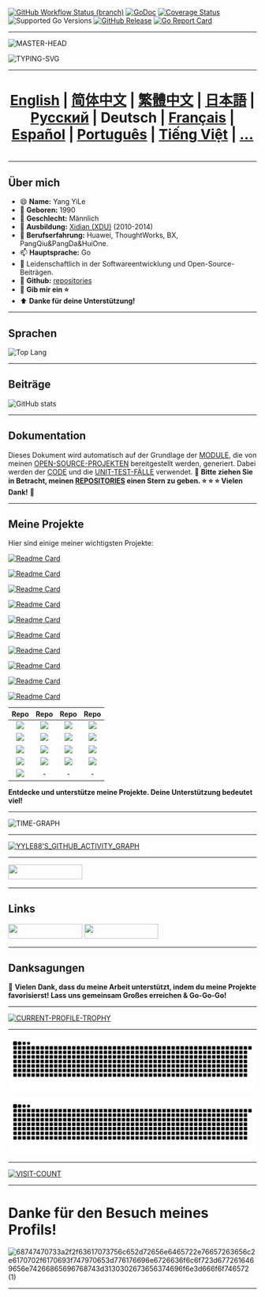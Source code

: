 [![GitHub Workflow Status (branch)](https://img.shields.io/github/actions/workflow/status/yyle88/yyle88/release.yml?branch=main&label=BUILD)](https://github.com/yyle88/yyle88/actions/workflows/release.yml?query=branch%3Amain)
[![GoDoc](https://pkg.go.dev/badge/github.com/yyle88/yyle88)](https://pkg.go.dev/github.com/yyle88/yyle88)
[![Coverage Status](https://img.shields.io/coveralls/github/yyle88/yyle88/master.svg)](https://coveralls.io/github/yyle88/yyle88?branch=main)
![Supported Go Versions](https://img.shields.io/badge/Go-1.22%2C%201.23-lightgrey.svg)
[![GitHub Release](https://img.shields.io/github/release/yyle88/yyle88.svg)](https://github.com/yyle88/yyle88/releases)
[![Go Report Card](https://goreportcard.com/badge/github.com/yyle88/yyle88)](https://goreportcard.com/report/github.com/yyle88/yyle88)

---

![MASTER-HEAD](https://user-images.githubusercontent.com/74038190/213910845-af37a709-8995-40d6-be59-724526e3c3d7.gif)

![TYPING-SVG](https://readme-typing-svg.demolab.com?font=Fira+Code&size=33&pause=1000&color=EBE912&width=999&lines=Hi+there+%F0%9F%91%8B%2C+Welcome+to+my+Page+%F0%9F%91%8B%2C+I'm+yyle88)

---

<!-- 这是一个注释，它不会在渲染时显示出来，这是语言选择的起始位置 -->

<h4 align="center" style="font-size: 2.0em;"><a href="../README.md">English</a> | <a href="../README.zh.md">简体中文</a> | <a href="README.zh-Hant.md">繁體中文</a> | <a href="README.ja.md">日本語</a> | <a href="README.ru.md">Русский</a> | <strong>Deutsch</strong> | <a href="README.fr.md">Français</a> | <a href="README.es.md">Español</a> | <a href="README.pt.md">Português</a> | <a href="README.vi.md">Tiếng Việt</a> | <a href="../LOCALE-MENU.md"><b>...</b></a></h4>

<!-- 这是一个注释，它不会在渲染时显示出来，这是语言选择的终止位置 -->

---

## Über mich

- 😄 **Name:** Yang YiLe
- 🔭 **Geboren:** 1990
- 🌱 **Geschlecht:** Männlich
- 👯 **Ausbildung:** [Xidian (XDU)](https://www.xidian.edu.cn/) (2010-2014)
- 💼 **Berufserfahrung:** Huawei, ThoughtWorks, BX, PangQiu&PangDa&HuiOne.
- 📫 **Hauptsprache:** Go
- 💬 Leidenschaftlich in der Softwareentwicklung und Open-Source-Beiträgen.
- 🔗 **Github:** [repositories](https://github.com/yyle88?tab=repositories&type=public&sort=stargazers)
- 🌟 **Gib mir ein ⭐**
- ⬆️ **Danke für deine Unterstützung!**

---

## Sprachen

![Top Lang](https://github-readme-stats.vercel.app/api/top-langs/?username=yyle88&hide=html&card_width=465)

---

## Beiträge

![GitHub stats](https://github-readme-stats.vercel.app/api?username=yyle88&show_icons=true&theme=radical&show=reviews,prs_merged,prs_merged_percentage&hide=contribs&card_width=465)

---

## Dokumentation

Dieses Dokument wird automatisch auf der Grundlage der [MODULE](https://github.com/yyle88/yyle88/blob/main/go.mod), die von meinen [OPEN-SOURCE-PROJEKTEN](https://github.com/yyle88?tab=repositories&sort=stargazers) bereitgestellt werden, generiert. Dabei werden der [CODE](https://github.com/yyle88/yyle88/blob/main/yyle88.go) und die [UNIT-TEST-FÄLLE](https://github.com/yyle88/yyle88/blob/main/yyle88_test.go) verwendet. 🌟 **Bitte ziehen Sie in Betracht, meinen [REPOSITORIES](https://github.com/yyle88?tab=repositories&sort=stargazers) einen Stern zu geben. ⭐ ⭐ ⭐ Vielen Dank!** 🌟

---

## Meine Projekte

Hier sind einige meiner wichtigsten Projekte:

<!-- 这是一个注释，它不会在渲染时显示出来，这是项目列表的起始位置 -->

<div align="left">

[![Readme Card](https://github-readme-stats.vercel.app/api/pin/?username=yyle88&repo=sure&theme=solarized-dark&unique=38c21952-6bc9-46ac-8e42-19b9c830459b)](https://github.com/yyle88/sure)

[![Readme Card](https://github-readme-stats.vercel.app/api/pin/?username=yyle88&repo=gobtcsign&theme=github_dark_dimmed&unique=3cee6ef6-6a03-45c5-9e9a-46a7b773a241)](https://github.com/yyle88/gobtcsign)

[![Readme Card](https://github-readme-stats.vercel.app/api/pin/?username=yyle88&repo=osexec&theme=shades-of-purple&unique=6ea94213-109a-4c64-8374-51f1153ea150)](https://github.com/yyle88/osexec)

[![Readme Card](https://github-readme-stats.vercel.app/api/pin/?username=yyle88&repo=must&theme=aura_dark&unique=211ea943-b0b8-423f-bd75-8c899a9396ba)](https://github.com/yyle88/must)

[![Readme Card](https://github-readme-stats.vercel.app/api/pin/?username=yyle88&repo=gormmom&theme=blueberry&unique=94d628de-af80-47a9-80b4-0d4ae0488eb0)](https://github.com/yyle88/gormmom)

[![Readme Card](https://github-readme-stats.vercel.app/api/pin/?username=yyle88&repo=done&theme=calm_pink&unique=7c45e923-7870-4759-ad5f-87f66347eff4)](https://github.com/yyle88/done)

[![Readme Card](https://github-readme-stats.vercel.app/api/pin/?username=yyle88&repo=formatgo&theme=default_repocard&unique=5cdd682b-83c3-40a3-9889-c54738021728)](https://github.com/yyle88/formatgo)

[![Readme Card](https://github-readme-stats.vercel.app/api/pin/?username=yyle88&repo=syntaxgo&theme=ocean_dark&unique=86072f76-0833-48cf-8294-e8e380e972f6)](https://github.com/yyle88/syntaxgo)

[![Readme Card](https://github-readme-stats.vercel.app/api/pin/?username=yyle88&repo=gotrontrx&theme=dracula&unique=653c8408-5e48-4b61-8126-1ca78c4ba8c5)](https://github.com/yyle88/gotrontrx)

[![Readme Card](https://github-readme-stats.vercel.app/api/pin/?username=yyle88&repo=tern&theme=shadow_red&unique=6af80f53-7213-4d3d-96d5-fe646b5b9ac3)](https://github.com/yyle88/tern)

</div>


<div align="left">

| Repo | Repo | Repo | Repo |
| :--: | :--: | :--: | :--: |
|<a href="https://github.com/yyle88/erero"><img src="https://img.shields.io/badge/erero-%2335A8D5.svg?style=flat&logoColor=white" height="24"></a> | <a href="https://github.com/yyle88/eroticgo"><img src="https://img.shields.io/badge/eroticgo-%23F09F3B.svg?style=flat&logoColor=white" height="24"></a> | <a href="https://github.com/yyle88/reggin"><img src="https://img.shields.io/badge/reggin-%23DC143C.svg?style=flat&logoColor=white" height="24"></a> | <a href="https://github.com/yyle88/gormcngen"><img src="https://img.shields.io/badge/gormcngen-%23ADFF2F.svg?style=flat&logoColor=white" height="24"></a> | 
|<a href="https://github.com/yyle88/rese"><img src="https://img.shields.io/badge/rese-%232E8B57.svg?style=flat&logoColor=white" height="24"></a> | <a href="https://github.com/yyle88/gormcls"><img src="https://img.shields.io/badge/gormcls-%23FF6347.svg?style=flat&logoColor=white" height="24"></a> | <a href="https://github.com/yyle88/syncmap"><img src="https://img.shields.io/badge/syncmap-%23F7931E.svg?style=flat&logoColor=white" height="24"></a> | <a href="https://github.com/yyle88/demojavabtcsign"><img src="https://img.shields.io/badge/demojavabtcsign-%238A2BE2.svg?style=flat&logoColor=white" height="24"></a> | 
|<a href="https://github.com/yyle88/gormcnm"><img src="https://img.shields.io/badge/gormcnm-%237D5E7F.svg?style=flat&logoColor=white" height="24"></a> | <a href="https://github.com/yyle88/sortslice"><img src="https://img.shields.io/badge/sortslice-%23FF4500.svg?style=flat&logoColor=white" height="24"></a> | <a href="https://github.com/yyle88/osexistpath"><img src="https://img.shields.io/badge/osexistpath-%23FFD700.svg?style=flat&logoColor=white" height="24"></a> | <a href="https://github.com/yyle88/runpath"><img src="https://img.shields.io/badge/runpath-%23FF1493.svg?style=flat&logoColor=white" height="24"></a> | 
|<a href="https://github.com/yyle88/zaplog"><img src="https://img.shields.io/badge/zaplog-%2395C59D.svg?style=flat&logoColor=white" height="24"></a> | <a href="https://github.com/yyle88/neatjson"><img src="https://img.shields.io/badge/neatjson-%237D4B91.svg?style=flat&logoColor=white" height="24"></a> | <a href="https://github.com/yyle88/mutexmap"><img src="https://img.shields.io/badge/mutexmap-%23F2D330.svg?style=flat&logoColor=white" height="24"></a> | <a href="https://github.com/yyle88/printgo"><img src="https://img.shields.io/badge/printgo-%233CB371.svg?style=flat&logoColor=white" height="24"></a> | 
|<a href="https://github.com/yyle88/yyle88"><img src="https://img.shields.io/badge/yyle88-%2332CD32.svg?style=flat&logoColor=white" height="24"></a> | - | - | - | 

</div>


<!-- 这是一个注释，它不会在渲染时显示出来，这是项目列表的终止位置 -->

**Entdecke und unterstütze meine Projekte. Deine Unterstützung bedeutet viel!**

---

<img src="http://github-profile-summary-cards.vercel.app/api/cards/productive-time?username=yyle88&theme=radical&utcOffset=8.00" alt="TIME-GRAPH" width="465">

---

[![YYLE88'S_GITHUB_ACTIVITY_GRAPH](https://github-readme-activity-graph.vercel.app/graph?username=yyle88)](https://github.com/yyle88)

---

<!-- 这是一个注释，它不会在渲染时显示出来，这是其它项目的起始位置 -->

<a href="https://github.com/yyle88/yyle88/blob/main/OTHERS.md"><img src="https://img.shields.io/badge/MY+ORGANIZATIONS-%2320B2AA.svg?style=flat&logoColor=white" height="30" width="150"></a>

<!-- 这是一个注释，它不会在渲染时显示出来，这是其它项目的终止位置 -->

---

## Links

<a href="https://t.me/yyle88"><img src="https://img.shields.io/badge/-Telegram-f5e0dc?style=for-the-badge&logo=telegram&logoColor=27A0D9" height="30" width="150"></a>
<a href="https://www.youtube.com/@%E6%9D%A8%E4%BA%A6%E4%B9%901990/videos"><img src="https://img.shields.io/badge/-YouTube-f2cdcd?style=for-the-badge&logo=YouTube&logoColor=FF0000" height="30" width="150"></a>

---

## Danksagungen

🌟 **Vielen Dank, dass du meine Arbeit unterstützt, indem du meine Projekte favorisierst! Lass uns gemeinsam Großes erreichen & Go-Go-Go!**

---

[![CURRENT-PROFILE-TROPHY](https://github-profile-trophy.vercel.app/?username=yyle88)](https://github.com/yyle88)

---

![github contribution grid snake animation](https://raw.githubusercontent.com/yyle88/yyle88/snake/github-contribution-grid-snake-dark.svg#gh-dark-mode-only)

![github contribution grid snake animation](https://raw.githubusercontent.com/yyle88/yyle88/snake/github-contribution-grid-snake.svg#gh-light-mode-only)

---

[![VISIT-COUNT](https://visitcount.itsvg.in/api?id=yyle88&label=profile-views&pretty=true)](https://visitcount.itsvg.in)

---

# Danke für den Besuch meines Profils!

![68747470733a2f2f63617073756c652d72656e6465722e76657263656c2e6170702f6170693f747970653d776176696e6726636f6c6f723d6772616469656e74266865696768743d3130302673656374696f6e3d666f6f746572 (1)](https://github.com/user-attachments/assets/e599b0c5-b812-4e11-908a-2bdec8c97c5f)

---
